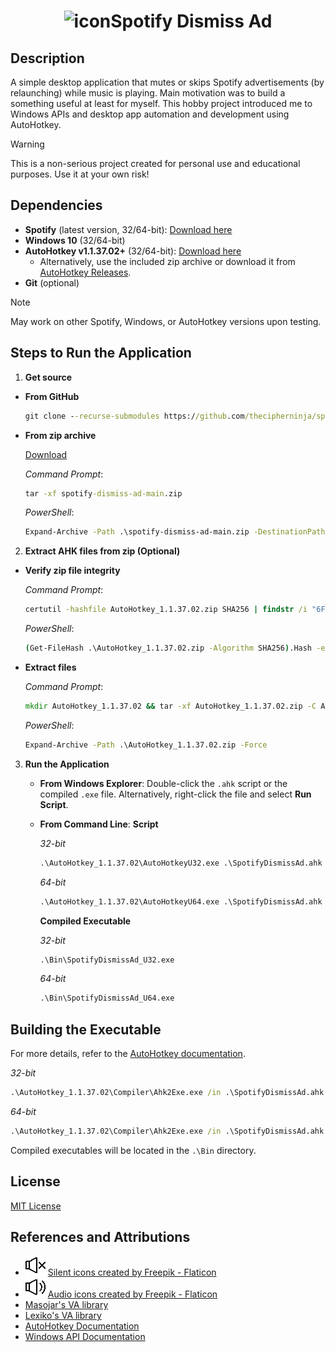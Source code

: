 <h1 align="center"><img src="./icon.ico" width="32" height="32" alt="icon" />Spotify Dismiss Ad</h1>

## Description
A simple desktop application that mutes or skips Spotify advertisements (by relaunching) while music is playing.
Main motivation was to build a something useful at least for myself. This hobby project introduced me to Windows APIs and desktop app automation and development using AutoHotkey.

> [!WARNING] 
> This is a non-serious project created for personal use and educational purposes. Use it at your own risk!

## Dependencies
- **Spotify** (latest version, 32/64-bit): [Download here](https://www.spotify.com/de-en/download/windows/)
- **Windows 10** (32/64-bit)
- **AutoHotkey v1.1.37.02+** (32/64-bit): [Download here](https://www.autohotkey.com/docs/v1/Tutorial.htm#s11)
  - Alternatively, use the included zip archive or download it from [AutoHotkey Releases](https://github.com/AutoHotkey/AutoHotkey/releases/tag/v1.1.37.02).
- **Git** (optional)

> [!NOTE]
> May work on other Spotify, Windows, or AutoHotkey versions upon testing.

## Steps to Run the Application

1. **Get source**

 - **From GitHub**

    ```bat
    git clone --recurse-submodules https://github.com/thecipherninja/spotify-dismiss-ad.git
    ```

 - **From zip archive**

    [Download](https://github.com/thecipherninja/spotify-dismiss-ad/archive/refs/heads/main.zip)

    *Command Prompt*:
    ```bat
    tar -xf spotify-dismiss-ad-main.zip
    ```
    *PowerShell*:
    ```bat
    Expand-Archive -Path .\spotify-dismiss-ad-main.zip -DestinationPath .\ -Force
    ```

2. **Extract AHK files from zip (Optional)**

 - **Verify zip file integrity**

   *Command Prompt*:
   ```bat
   certutil -hashfile AutoHotkey_1.1.37.02.zip SHA256 | findstr /i "6F3663F7CDD25063C8C8728F5D9B07813CED8780522FD1F124BA539E2854215F" >nul && echo True || echo False
   ```
   *PowerShell*:
   ```bat
   (Get-FileHash .\AutoHotkey_1.1.37.02.zip -Algorithm SHA256).Hash -eq "6F3663F7CDD25063C8C8728F5D9B07813CED8780522FD1F124BA539E2854215F"
   ```

 - **Extract files**

   *Command Prompt*:
   ```bat
   mkdir AutoHotkey_1.1.37.02 && tar -xf AutoHotkey_1.1.37.02.zip -C AutoHotkey_1.1.37.02
   ```
   *PowerShell*:
   ```bat
   Expand-Archive -Path .\AutoHotkey_1.1.37.02.zip -Force
   ```

3. **Run the Application**

   - **From Windows Explorer**: Double-click the `.ahk` script or the compiled `.exe` file. Alternatively, right-click the file and select **Run Script**.
   - **From Command Line**:
     **Script**

        *32-bit*
       ```bat
       .\AutoHotkey_1.1.37.02\AutoHotkeyU32.exe .\SpotifyDismissAd.ahk
       ```
        *64-bit*
       ```bat
       .\AutoHotkey_1.1.37.02\AutoHotkeyU64.exe .\SpotifyDismissAd.ahk
       ```

     **Compiled Executable**

        *32-bit*
       ```bat
       .\Bin\SpotifyDismissAd_U32.exe
       ```
        *64-bit*
       ```bat
       .\Bin\SpotifyDismissAd_U64.exe
       ```

## Building the Executable

For more details, refer to the [AutoHotkey documentation](https://www.autohotkey.com/docs/v1/Scripts.htm#ahk2exe).  

  *32-bit*
  ```cmd
  .\AutoHotkey_1.1.37.02\Compiler\Ahk2Exe.exe /in .\SpotifyDismissAd.ahk /base ".\AutoHotkey_1.1.37.02\Compiler\Unicode 32-bit.bin"
  ```
  *64-bit*
  ```cmd
  .\AutoHotkey_1.1.37.02\Compiler\Ahk2Exe.exe /in .\SpotifyDismissAd.ahk /base ".\AutoHotkey_1.1.37.02\Compiler\Unicode 64-bit.bin"
  ```

Compiled executables will be located in the `.\Bin` directory.

## License
[MIT License](./LICENSE)

## References and Attributions
- ![muted.png](./muted.png) <a href="https://www.flaticon.com/free-icons/silent" title="silent icons">Silent icons created by Freepik - Flaticon</a>
- ![unmuted.png](./unmuted.png) <a href="https://www.flaticon.com/free-icons/audio" title="audio icons">Audio icons created by Freepik - Flaticon</a>
- [Masojar's VA library](https://github.com/Masonjar13/AHK-Library)
- [Lexiko's VA library](https://github.com/ahkscript/VistaAudio)
- [AutoHotkey Documentation](https://www.autohotkey.com/docs/v1/)
- [Windows API Documentation](https://learn.microsoft.com/en-us/windows/win32/api/)

